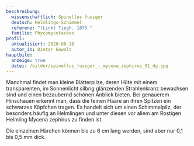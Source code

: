 ```yaml
---
beschreibung:
  wissenschaftlich: Spinellus fusiger
  deutsch: Helmlings-Schimmel
  referenz: "(Link) Tiegh. 1875 "
  familie: Phycomycetaceae
profil:
  aktualisiert: 2020-08-18
  autor_in: Dieter Gewalt
hauptbild:
  anzeige: true
  datei: /bilder/spinellus_fusiger_-_mycena_zephirus_01_dg.jpg
---
```

Manchmal findet man kleine Blätterpilze, deren Hüte mit einem transparenten, im Sonnenlicht silbrig glänzenden Strahlenkranz bewachsen sind und einen bezaubernd schönen Anblick bieten. Bei genauerem Hinschauen erkennt man, dass die feinen Haare an ihren Spitzen ein schwarzes Köpfchen tragen. Es handelt sich um einen Schimmelpilz, der besonders häufig an Helmlingen und unter diesen vor allem am Rostigen Helmling Mycena zephirus zu finden ist.

Die einzelnen Härchen können bis zu 6 cm lang werden, sind aber nur 0,1 bis 0,5 mm dick.

